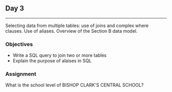 ## Day 3
------------
Selecting data from multiple tables: use of joins and complex where clauses. Use of aliases. Overview of the Section B data model.

### Objectives

* Write a SQL query to join two or more tables
* Explain the purpose of alaises in SQL

### Assignment

What is the school level of BISHOP CLARK'S CENTRAL SCHOOL?